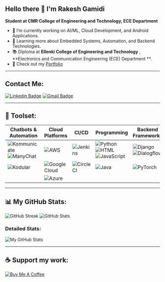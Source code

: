 ## Hello there 👋 I'm Rakesh Gamidi
**Student at CMR College of Engineering and Technology, ECE Department**

- 🔭 I’m currently working on AI/ML, Cloud Development, and Android Applications.
- 🌱 Learning more about Embedded Systems, Automation, and Backend Technologies.
- 📚 Diploma  at **Ellenki  College of Engineering and Technology** , **Electronics and Communication Engineering (ECE) Department **.
- 📝 Check out my [Portfolio](https://rakesh-564.github.io/rakeshgamidiprofile.com/)

---

## Contact Me:
[![Linkedin Badge](https://img.shields.io/badge/-Rakesh-blue?style=flat-square&logo=Linkedin&logoColor=white&link=https://www.linkedin.com/in/gamidi-rakesh-a5ba87292)](https://www.linkedin.com/in/gamidi-rakesh-a5ba87292)
[![Gmail Badge](https://img.shields.io/badge/-rakeshgamidi564@gmail.com-c14438?style=flat-square&logo=Gmail&logoColor=white&link=mailto:rakeshgamidi564@gmail.com)](mailto:rakeshgamidi564@gmail.com)

---

## 🚀 Toolset:
| Chatbots & Automation | Cloud Platforms | CI/CD | Programming | Backend Frameworks | Databases |
| --- | --- | --- | --- | --- | --- |
| ![Kommunicate](https://img.shields.io/badge/-Kommunicate-00C7B7?style=flat-square&logo=kommunicate) ![ManyChat](https://img.shields.io/badge/-ManyChat-0078FF?style=flat-square&logo=manychat) | ![AWS](https://img.shields.io/badge/-AWS-232F3E?style=flat-square&logo=amazon-aws) | ![Jenkins](https://img.shields.io/badge/-Jenkins-D24939?style=flat-square&logo=jenkins) | ![Python](https://img.shields.io/badge/-Python-3776AB?style=flat-square&logo=python) ![HTML](https://img.shields.io/badge/-HTML-E34F26?style=flat-square&logo=html5) ![JavaScript](https://img.shields.io/badge/-JavaScript-F7DF1E?style=flat-square&logo=javascript) | ![Django](https://img.shields.io/badge/-Django-092E20?style=flat-square&logo=django) ![Dialogflow](https://img.shields.io/badge/-Dialogflow-FF9800?style=flat-square&logo=dialogflow) | ![MySQL](https://img.shields.io/badge/-MySQL-4479A1?style=flat-square&logo=mysql) |
| ![Kodular](https://img.shields.io/badge/-Kodular-5C2D91?style=flat-square&logo=kodular) | ![Google Cloud](https://img.shields.io/badge/-Google%20Cloud-4285F4?style=flat-square&logo=google-cloud) | ![CircleCI](https://img.shields.io/badge/-CircleCI-343434?style=flat-square&logo=circleci) | ![Java](https://img.shields.io/badge/-Java-007396?style=flat-square&logo=java) | ![PyTorch](https://img.shields.io/badge/-PyTorch-EE4C2C?style=flat-square&logo=pytorch) | ![PostgreSQL](https://img.shields.io/badge/-PostgreSQL-336791?style=flat-square&logo=postgresql) |
|  | ![Azure](https://img.shields.io/badge/-Azure-0078D4?style=flat-square&logo=microsoft-azure) |  |  |  |  |


---

## 📊 My GitHub Stats:
![GitHub Streak](https://github-readme-streak-stats.herokuapp.com/?user=RAKESH-564&theme=radical)
![GitHub Stats](https://github-readme-stats.vercel.app/api?username=RAKESH-564&show_icons=true&theme=radical)

### Detailed Stats:
![My GitHub Stats](https://raw.githubusercontent.com/RAKESH-564/RAKESH-564/main/Screenshot%202024-10-14%20230159.png)


---

## ☕ Support my work:
[![Buy Me A Coffee](https://img.shields.io/badge/-Buy%20Me%20A%20Coffee-FFDD00?style=flat-square&logo=buy-me-a-coffee&logoColor=black&link=https://www.buymeacoffee.com/yourprofile)](https://www.buymeacoffee.com/yourprofile)
